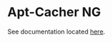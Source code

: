 # Apt-Cacher NG

See documentation located [here][1].

[1]: <https://nicholaswilde.io/homelab/apps/aptcacherng/>
